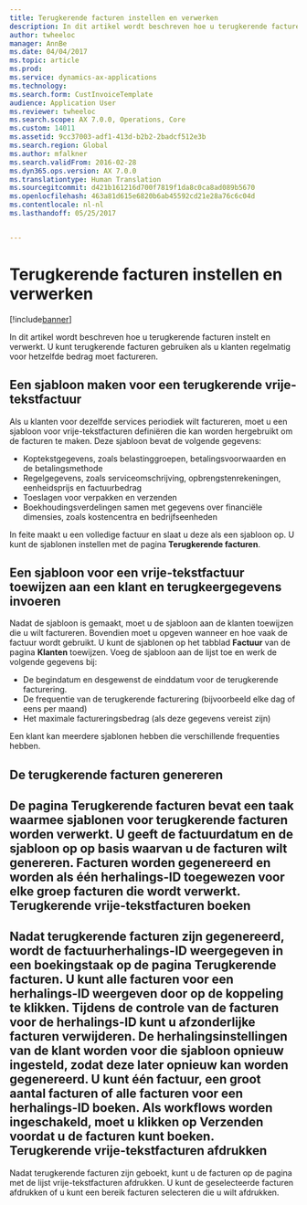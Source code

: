 ```yaml
---
title: Terugkerende facturen instellen en verwerken
description: In dit artikel wordt beschreven hoe u terugkerende facturen instelt en verwerkt. U kunt terugkerende facturen gebruiken als u klanten regelmatig voor hetzelfde bedrag moet factureren.
author: twheeloc
manager: AnnBe
ms.date: 04/04/2017
ms.topic: article
ms.prod: 
ms.service: dynamics-ax-applications
ms.technology: 
ms.search.form: CustInvoiceTemplate
audience: Application User
ms.reviewer: twheeloc
ms.search.scope: AX 7.0.0, Operations, Core
ms.custom: 14011
ms.assetid: 9cc37003-adf1-413d-b2b2-2badcf512e3b
ms.search.region: Global
ms.author: mfalkner
ms.search.validFrom: 2016-02-28
ms.dyn365.ops.version: AX 7.0.0
ms.translationtype: Human Translation
ms.sourcegitcommit: d421b161216d700f7819f1da8c0ca8ad089b5670
ms.openlocfilehash: 463a81d615e6820b6ab45592cd21e28a76c6c04d
ms.contentlocale: nl-nl
ms.lasthandoff: 05/25/2017


---
```


# <a name="set-up-and-process-recurring-invoices"></a>Terugkerende facturen instellen en verwerken

[!include[banner](../includes/banner.md)]


In dit artikel wordt beschreven hoe u terugkerende facturen instelt en verwerkt. U kunt terugkerende facturen gebruiken als u klanten regelmatig voor hetzelfde bedrag moet factureren.

<a name="create-a-recurring-free-text-invoice-template"></a>Een sjabloon maken voor een terugkerende vrije-tekstfactuur
---------------------------------------------

Als u klanten voor dezelfde services periodiek wilt factureren, moet u een sjabloon voor vrije-tekstfacturen definiëren die kan worden hergebruikt om de facturen te maken. Deze sjabloon bevat de volgende gegevens:

-   Koptekstgegevens, zoals belastinggroepen, betalingsvoorwaarden en de betalingsmethode
-   Regelgegevens, zoals serviceomschrijving, opbrengstenrekeningen, eenheidsprijs en factuurbedrag
-   Toeslagen voor verpakken en verzenden
-   Boekhoudingsverdelingen samen met gegevens over financiële dimensies, zoals kostencentra en bedrijfseenheden

In feite maakt u een volledige factuur en slaat u deze als een sjabloon op. U kunt de sjablonen instellen met de pagina **Terugkerende facturen**.

## <a name="assign-a-free-text-invoice-template-to-a-customer-and-enter-recurrence-details"></a>Een sjabloon voor een vrije-tekstfactuur toewijzen aan een klant en terugkeergegevens invoeren
Nadat de sjabloon is gemaakt, moet u de sjabloon aan de klanten toewijzen die u wilt factureren. Bovendien moet u opgeven wanneer en hoe vaak de factuur wordt gebruikt. U kunt de sjablonen op het tabblad **Factuur** van de pagina **Klanten** toewijzen. Voeg de sjabloon aan de lijst toe en werk de volgende gegevens bij:

-   De begindatum en desgewenst de einddatum voor de terugkerende facturering.
-   De frequentie van de terugkerende facturering (bijvoorbeeld elke dag of eens per maand)
-   Het maximale factureringsbedrag (als deze gegevens vereist zijn)

Een klant kan meerdere sjablonen hebben die verschillende frequenties hebben.

## <a name="generate-the-recurring-invoices"></a>De terugkerende facturen genereren
De pagina **Terugkerende facturen** bevat een taak waarmee sjablonen voor terugkerende facturen worden verwerkt. U geeft de factuurdatum en de sjabloon op op basis waarvan u de facturen wilt genereren. Facturen worden gegenereerd en worden als één herhalings-ID toegewezen voor elke groep facturen die wordt verwerkt.
Terugkerende vrije-tekstfacturen boeken
---------------------------------

Nadat terugkerende facturen zijn gegenereerd, wordt de factuurherhalings-ID weergegeven in een boekingstaak op de pagina **Terugkerende facturen**. U kunt alle facturen voor een herhalings-ID weergeven door op de koppeling te klikken. Tijdens de controle van de facturen voor de herhalings-ID kunt u afzonderlijke facturen verwijderen. De herhalingsinstellingen van de klant worden voor die sjabloon opnieuw ingesteld, zodat deze later opnieuw kan worden gegenereerd. U kunt één factuur, een groot aantal facturen of alle facturen voor een herhalings-ID boeken. Als workflows worden ingeschakeld, moet u klikken op **Verzenden** voordat u de facturen kunt boeken.
Terugkerende vrije-tekstfacturen afdrukken
----------------------------------

Nadat terugkerende facturen zijn geboekt, kunt u de facturen op de pagina met de lijst vrije-tekstfacturen afdrukken. U kunt de geselecteerde facturen afdrukken of u kunt een bereik facturen selecteren die u wilt afdrukken.




